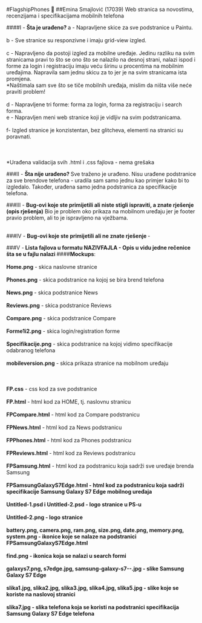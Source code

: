 #FlagshipPhones :iphone:
##Emina Smajlović (17039)
Web stranica sa novostima, recenzijama i specifikacijama mobilnih telefona

####I - <b>Šta je urađeno? </b>
a - Napravljene skice za sve podstranice u Paintu. </br></br>
b - Sve stranice su responzivne i imaju grid-view izgled. </br></br>
c - Napravljeno da postoji izgled za mobilne uređaje. Jedinu razliku na svim stranicama pravi to što se ono što se nalazilo na desnoj strani, nalazi ispod i forme za login i registraciju imaju veću širinu u procentima na mobilnim uređajima. Napravila sam jednu skicu za to jer je na svim stranicama ista promjena.</br>
*Naštimala sam sve što se tiče mobilnih uređaja, mislim da ništa više neće praviti problem!</br></br>
d - Napravljene tri forme: forma za login, forma za registraciju i search forma. </br>
e - Napravljen meni web stranice koji je vidljiv na svim podstranicama. </br></br>
f- Izgled stranice je konzistentan, bez glitcheva, elementi na stranici su poravnati.</br></br>
</br></br>
*Urađena validacija svih .html i .css fajlova - nema grešaka</br>

###II - <b>Šta nije urađeno? </b>
Sve traženo je urađeno. Nisu urađene podstranice za sve brendove telefona - uradila sam samo jednu kao primjer kako bi to izgledalo. Također, urađena samo jedna podstranica za specifikacije telefona. </br>

###III - <b>Bug-ovi koje ste primijetili ali niste stigli ispraviti, a znate rješenje (opis rješenja)</b>
Bio je problem oko prikaza na mobilnom uređaju jer je footer pravio problem, ali to je ispravljeno na vježbama.</br></br>
 
###IV -  <b>Bug-ovi koje ste primijetili ali ne znate rješenje </b>
-</br>

###V -<b> Lista fajlova u formatu NAZIVFAJLA - Opis u vidu jedne rečenice šta se u fajlu nalazi </b>
####<b>Mockups</b>:  </br></br>
<b>Home.png</b> - skica naslovne stranice </br></br>
<b>Phones.png</b> - skica podstranice na kojoj se bira brend telefona </br></br>
<b>News.png</b> - skica podstranice News </br></br>
<b>Reviews.png</b> - skica podstranice Reviews </br></br>
<b>Compare.png</b> - skica podstranice Compare </br></br>
<b>Forme1i2.png</b> - skica login/registration forme </br></br>
<b>Specifikacije.png</b> - skica podstranice na kojoj vidimo specifikacije odabranog telefona </br></br>
<b>mobileversion.png</b> - skica prikaza stranice na mobilnom uređaju </br></br>
 </br></br>
<b>FP.css</b> - css kod za sve podstranice </br></br>
<b>FP.html</b> - html kod za HOME, tj. naslovnu stranicu </br></br>
<b>FPCompare.html</b> - html kod za Compare podstranicu </br></br>
<b>FPNews.html</b> - html kod za News podstranicu </br></br>
<b>FPPhones.html</b> - html kod za Phones podstranicu </br></br>
<b>FPReviews.html</b> - html kod za Reviews podstranicu </br></br>
<b>FPSamsung.html</b> - html kod za podstranicu koja sadrži sve uređaje brenda Samsung </br></br>
<b>FPSamsungGalaxyS7Edge.html - html kod za podstranicu koja sadrži specifikacije Samsung Galaxy S7 Edge mobilnog uređaja </br></br>
<b>Untitled-1.psd i Untitled-2.psd</b> - logo stranice u PS-u </br></br>
<b>Untitled-2.png</b> - logo stranice </br></br>
<b>battery.png, camera.png, ram.png, size.png, date.png, memory.png, system.png</b> - ikonice koje se nalaze na podstranici FPSamsungGalaxyS7Edge.html  </br></br>
<b>find.png</b> - ikonica koja se nalazi u search formi </br></br>
<b>galaxys7.png, s7edge.jpg, samsung-galaxy-s7--.jpg</b> - slike Samsung Galaxy S7 Edge  </br></br>
<b>slika1.jpg, slika2.jpg, slika3.jpg, slika4.jpg, slika5.jpg</b> - slike koje se koriste na naslovoj stranici  </br></br>
<b>slika7.jpg</b> - slika telefona koja se koristi na podstranici specifikacija Samsung Galaxy S7 Edge telefona</br></br>



